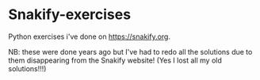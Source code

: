 # Snakify-exercises
Python exercises i've done on https://snakify.org.

NB: these were done years ago but I've had to redo all the solutions due to them disappearing from the Snakify website! (Yes I lost all my old solutions!!!)
